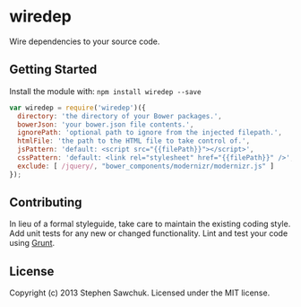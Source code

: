 # wiredep

Wire dependencies to your source code.


## Getting Started
Install the module with: `npm install wiredep --save`

```js
var wiredep = require('wiredep')({
  directory: 'the directory of your Bower packages.',
  bowerJson: 'your bower.json file contents.',
  ignorePath: 'optional path to ignore from the injected filepath.',
  htmlFile: 'the path to the HTML file to take control of.',
  jsPattern: 'default: <script src="{{filePath}}"></script>',
  cssPattern: 'default: <link rel="stylesheet" href="{{filePath}}" />',
  exclude: [ /jquery/, "bower_components/modernizr/modernizr.js" ]
});
```


## Contributing
In lieu of a formal styleguide, take care to maintain the existing coding style. Add unit tests for any new or changed functionality. Lint and test your code using [Grunt](http://gruntjs.com/).


## License
Copyright (c) 2013 Stephen Sawchuk. Licensed under the MIT license.
